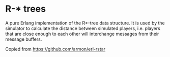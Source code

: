 # R-* trees

A pure Erlang implementation of the R*-tree data structure. It is used
by the simulator to calculate the distance between simulated players,
i.e. players that are close enough to each other will interchange
messages from their message buffers.

Copied from https://github.com/armon/erl-rstar
